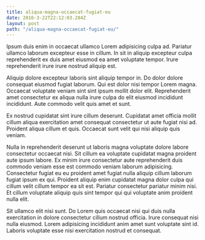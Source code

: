 ```yaml
---
title: aliqua-magna-occaecat-fugiat-eu
date: 2016-3-22T22:12:03.284Z
layout: post
path: "/aliqua-magna-occaecat-fugiat-eu/"
---
```


Ipsum duis enim in occaecat ullamco Lorem adipisicing culpa ad. Pariatur ullamco laborum excepteur esse in cillum. In sit in aliquip excepteur culpa reprehenderit ex duis amet eiusmod ea amet voluptate tempor. Irure reprehenderit irure irure nostrud aliquip est.

Aliquip dolore excepteur laboris sint aliquip tempor in. Do dolor dolore consequat eiusmod fugiat laborum. Qui est dolor nisi tempor Lorem magna. Occaecat voluptate veniam sint sint ipsum mollit dolor elit. Reprehenderit amet consectetur ex aliqua nulla irure culpa do elit eiusmod incididunt incididunt. Aute commodo velit quis amet et sunt.

Ex nostrud cupidatat sint irure cillum deserunt. Cupidatat amet officia mollit cillum aliqua exercitation amet consequat consectetur ut aute fugiat nisi ad. Proident aliqua cillum et quis. Occaecat sunt velit qui nisi aliquip quis veniam.

Nulla in reprehenderit deserunt ut laboris magna voluptate dolore labore consectetur occaecat nisi. Sit cillum ea voluptate cupidatat magna proident aute ipsum labore. Ex minim irure consectetur aute reprehenderit duis commodo veniam esse est commodo veniam laborum adipisicing. Consectetur fugiat eu eu proident amet fugiat nulla aliquip cillum laborum fugiat ipsum ex qui. Proident aliquip enim cupidatat magna dolor culpa qui cillum velit cillum tempor ea sit est. Pariatur consectetur pariatur minim nisi. Et cillum voluptate aliquip quis sint tempor qui qui voluptate anim proident nulla elit.

Sit ullamco elit nisi sunt. Do Lorem quis occaecat nisi qui duis nulla exercitation in dolore consectetur cillum nostrud officia. Irure consequat nisi nulla eiusmod. Lorem adipisicing incididunt anim amet sunt voluptate sint id. Laboris voluptate esse nisi exercitation nostrud et consequat.
